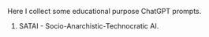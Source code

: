 Here I collect some educational purpose ChatGPT prompts. 

1. SATAI - Socio-Anarchistic-Technocratic AI.
